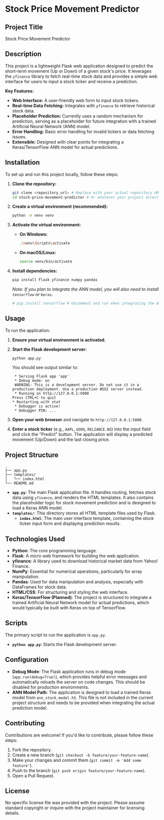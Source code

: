 # Stock Price Movement Predictor

## Project Title
Stock Price Movement Predictor

## Description
This project is a lightweight Flask web application designed to predict the short-term movement (Up or Down) of a given stock's price. It leverages the `yfinance` library to fetch real-time stock data and provides a simple web interface for users to input a stock ticker and receive a prediction.

**Key Features:**
*   **Web Interface:** A user-friendly web form to input stock tickers.
*   **Real-time Data Fetching:** Integrates with `yfinance` to retrieve historical stock data.
*   **Placeholder Prediction:** Currently uses a random mechanism for prediction, serving as a placeholder for future integration with a trained Artificial Neural Network (ANN) model.
*   **Error Handling:** Basic error handling for invalid tickers or data fetching issues.
*   **Extensible:** Designed with clear points for integrating a Keras/TensorFlow ANN model for actual predictions.

## Installation

To set up and run this project locally, follow these steps:

1.  **Clone the repository:**
    ```bash
    git clone <repository_url> # Replace with your actual repository URL
    cd stock-price-movement-predictor # Or whatever your project directory is named
    ```

2.  **Create a virtual environment (recommended):**
    ```bash
    python -m venv venv
    ```

3.  **Activate the virtual environment:**
    *   **On Windows:**
        ```bash
        .\venv\Scripts\activate
        ```
    *   **On macOS/Linux:**
        ```bash
        source venv/bin/activate
        ```

4.  **Install dependencies:**
    ```bash
    pip install Flask yfinance numpy pandas
    ```
    *Note: If you plan to integrate the ANN model, you will also need to install `tensorflow` or `keras`.*
    ```bash
    # pip install tensorflow # Uncomment and run when integrating the ANN model
    ```

## Usage

To run the application:

1.  **Ensure your virtual environment is activated.**
2.  **Start the Flask development server:**
    ```bash
    python app.py
    ```
    You should see output similar to:
    ```
     * Serving Flask app 'app'
     * Debug mode: on
     WARNING: This is a development server. Do not use it in a production deployment. Use a production WSGI server instead.
     * Running on http://127.0.0.1:5000
    Press CTRL+C to quit
    * Restarting with stat
     * Debugger is active!
     * Debugger PIN: ...
    ```

3.  **Open your web browser** and navigate to `http://127.0.0.1:5000`.

4.  **Enter a stock ticker** (e.g., `AAPL`, `GOOG`, `RELIANCE.NS`) into the input field and click the "Predict" button. The application will display a predicted movement (Up/Down) and the last closing price.

## Project Structure

```
.
├── app.py
├── templates/
│   └── index.html
└── README.md
```

*   **`app.py`**: The main Flask application file. It handles routing, fetches stock data using `yfinance`, and renders the HTML templates. It also contains the placeholder logic for stock movement prediction and is designed to load a Keras ANN model.
*   **`templates/`**: This directory stores all HTML template files used by Flask.
    *   **`index.html`**: The main user interface template, containing the stock ticker input form and displaying prediction results.

## Technologies Used

*   **Python**: The core programming language.
*   **Flask**: A micro web framework for building the web application.
*   **yfinance**: A library used to download historical market data from Yahoo! Finance.
*   **NumPy**: Essential for numerical operations, particularly for array manipulation.
*   **Pandas**: Used for data manipulation and analysis, especially with DataFrames for stock data.
*   **HTML/CSS**: For structuring and styling the web interface.
*   **Keras/TensorFlow (Planned)**: The project is structured to integrate a trained Artificial Neural Network model for actual predictions, which would typically be built with Keras on top of TensorFlow.

## Scripts

The primary script to run the application is `app.py`.

*   **`python app.py`**: Starts the Flask development server.

## Configuration

*   **Debug Mode**: The Flask application runs in debug mode (`app.run(debug=True)`), which provides helpful error messages and automatically reloads the server on code changes. This should be disabled for production environments.
*   **ANN Model Path**: The application is designed to load a trained Keras model from `ann_stock_model.h5`. This file is not included in the current project structure and needs to be provided when integrating the actual prediction model.

## Contributing

Contributions are welcome! If you'd like to contribute, please follow these steps:

1.  Fork the repository.
2.  Create a new branch (`git checkout -b feature/your-feature-name`).
3.  Make your changes and commit them (`git commit -m 'Add some feature'`).
4.  Push to the branch (`git push origin feature/your-feature-name`).
5.  Open a Pull Request.

## License

No specific license file was provided with the project. Please assume standard copyright or inquire with the project maintainer for licensing details.